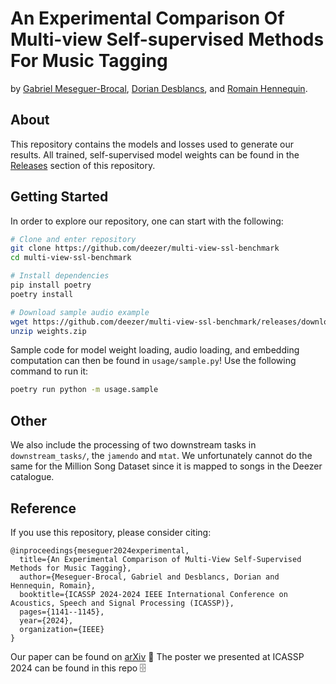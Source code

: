 # An Experimental Comparison Of Multi-view Self-supervised Methods For Music Tagging

by [Gabriel Meseguer-Brocal](https://www.linkedin.com/in/gabriel-meseguer-brocal-1032a42b), [Dorian Desblancs](https://www.linkedin.com/in/dorian-desblancs), and [Romain Hennequin](http://romain-hennequin.fr/En/index.html).

## About

This repository contains the models and losses used to generate our results. All trained, self-supervised model weights can be found in the [Releases](https://github.com/deezer/multi-view-ssl-benchmark/releases) section of this repository.

## Getting Started

In order to explore our repository, one can start with the following:
```bash
# Clone and enter repository
git clone https://github.com/deezer/multi-view-ssl-benchmark
cd multi-view-ssl-benchmark

# Install dependencies
pip install poetry
poetry install

# Download sample audio example
wget https://github.com/deezer/multi-view-ssl-benchmark/releases/download/v0.0.1/weights.zip
unzip weights.zip
```

Sample code for model weight loading, audio loading, and embedding computation can then be found in `usage/sample.py`! Use the following command to run it:
```bash
poetry run python -m usage.sample
```

## Other

We also include the processing of two downstream tasks in `downstream_tasks/`, the `jamendo` and `mtat`. We unfortunately cannot do the same for the Million Song Dataset since it is mapped to songs in the Deezer catalogue.

## Reference

If you use this repository, please consider citing:

```
@inproceedings{meseguer2024experimental,
  title={An Experimental Comparison of Multi-View Self-Supervised Methods for Music Tagging},
  author={Meseguer-Brocal, Gabriel and Desblancs, Dorian and Hennequin, Romain},
  booktitle={ICASSP 2024-2024 IEEE International Conference on Acoustics, Speech and Signal Processing (ICASSP)},
  pages={1141--1145},
  year={2024},
  organization={IEEE}
}
```

Our paper can be found on [arXiv](https://arxiv.org/abs/2404.09177) 🌟 The poster we presented at ICASSP 2024 can be found in this repo 🗄️
